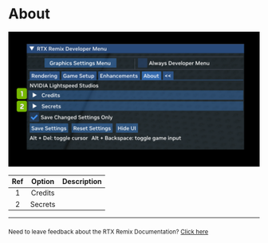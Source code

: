 # About

![About](../data/images/rtxremix_037.png)


| Ref | Option | Description |
|:---------------:|:---------------:|:---------------:|
| 1 | Credits |  |
| 2 | Secrets |  |

***
<sub> Need to leave feedback about the RTX Remix Documentation?  [Click here](https://github.com/NVIDIAGameWorks/rtx-remix/issues/new?assignees=nvdamien&labels=documentation%2Cfeedback%2Ctriage&projects=&template=documentation_feedback.yml&title=%5BDocumentation+feedback%5D%3A+) <sub>

